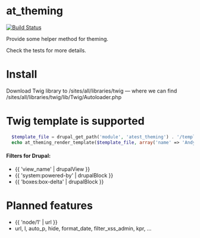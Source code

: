at_theming
==========

[![Build Status](https://secure.travis-ci.org/andytruong/at_theming.png?branch=7.x-1.x)](http://travis-ci.org/andytruong/at_theming)

Provide some helper method for theming.

Check the tests for more details.

Install
==========

Download Twig library to /sites/all/libraries/twig — where we can find
/sites/all/libraries/twig/lib/Twig/Autoloader.php

Twig template is supported
==========

````php
  $template_file = drupal_get_path('module', 'atest_theming') . '/templates/hello.twig';
  echo at_theming_render_template($template_file, array('name' => 'Andy Truong'));
````

#### Filters for Drupal:

- {{ 'view_name' | drupalView }}
- {{ 'system:powered-by' | drupalBlock }}
- {{ 'boxes:box-delta' | drupalBlock }}

Planned features
==========

- {{ 'node/1' | url }}
- url, l, auto_p, hide, format_date, filter_xss_admin, kpr, …
